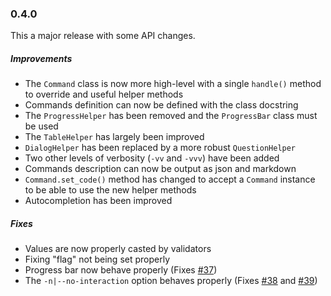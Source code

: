 ### 0.4.0

This a major release with some API changes.

##### Improvements

- The `Command` class is now more high-level with a single `handle()` method to override and useful helper methods
- Commands definition can now be defined with the class docstring
- The ``ProgressHelper`` has been removed and the ``ProgressBar`` class must be used
- The `TableHelper` has largely been improved
- `DialogHelper` has been replaced by a more robust `QuestionHelper`
- Two other levels of verbosity (`-vv` and `-vvv`) have been added
- Commands description can now be output as json and markdown
- `Command.set_code()` method has changed to accept a `Command` instance to be able to use the new helper methods
- Autocompletion has been improved


##### Fixes

* Values are now properly casted by validators
* Fixing "flag" not being set properly
* Progress bar now behave properly (Fixes [#37](https://github.com/sdispater/cleo/issues/37))
* The `-n|--no-interaction` option behaves properly (Fixes [#38](https://github.com/sdispater/cleo/issues/39) and [#39](https://github.com/sdispater/cleo/issues/39))
